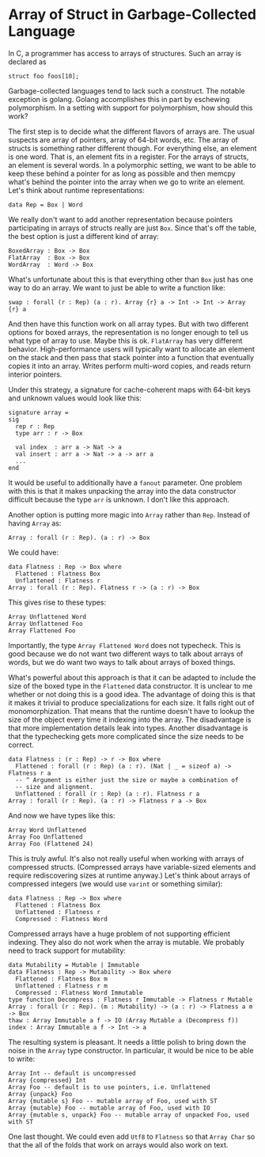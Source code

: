 # Array of Struct in Garbage-Collected Language

In C, a programmer has access to arrays of structures. Such an array is
declared as

    struct foo foos[10];

Garbage-collected languages tend to lack such a construct. The notable
exception is golang. Golang accomplishes this in part by eschewing
polymorphism. In a setting with support for polymorphism, how should
this work?

The first step is to decide what the different flavors of arrays are.
The usual suspects are array of pointers, array of 64-bit words, etc.
The array of structs is something rather different though. For everything
else, an element is one word. That is, an element fits in a register.
For the arrays of structs, an element is several words. In a polymorphic
setting, we want to be able to keep these behind a pointer for as long as
possible and then memcpy what's behind the pointer into the array when we
go to write an element. Let's think about runtime representations:

    data Rep = Box | Word

We really don't want to add another representation because pointers
participating in arrays of structs really are just `Box`. Since that's
off the table, the best option is just a different kind of array:

    BoxedArray : Box -> Box
    FlatArray  : Box -> Box
    WordArray  : Word -> Box

What's unfortunate about this is that everything other than `Box` just has
one way to do an array. We want to just be able to write a function like:

    swap : forall (r : Rep) (a : r). Array {r} a -> Int -> Int -> Array {r} a

And then have this function work on all array types. But with two different
options for boxed arrays, the representation is no longer enough to tell us
what type of array to use. Maybe this is ok. `FlatArray` has very different
behavior. High-performance users will typically want to allocate an element
on the stack and then pass that stack pointer into a function that eventually
copies it into an array. Writes perform multi-word copies, and reads return
interior pointers.

Under this strategy, a signature for cache-coherent maps with 64-bit keys
and unknown values would look like this:

    signature array =
    sig
      rep r : Rep
      type arr : r -> Box

      val index  : arr a -> Nat -> a
      val insert : arr a -> Nat -> a -> arr a
      ...
    end

It would be useful to additionally have a `fanout` parameter. One problem with
this is that it makes unpacking the array into the data constructor difficult
because the type `arr` is unknown. I don't like this approach.

Another option is putting more magic into `Array` rather than `Rep`. Instead
of having `Array` as:

    Array : forall (r : Rep). (a : r) -> Box

We could have:

    data Flatness : Rep -> Box where
      Flattened : Flatness Box
      Unflattened : Flatness r
    Array : forall (r : Rep). Flatness r -> (a : r) -> Box

This gives rise to these types:

    Array Unflattened Word
    Array Unflattened Foo
    Array Flattened Foo

Importantly, the type `Array Flattened Word` does not typecheck. This is good
because we do not want two different ways to talk about arrays of words, but
we do want two ways to talk about arrays of boxed things.

What's powerful about this approach is that it can be adapted to include the
size of the boxed type in the `Flattened` data constructor. It is unclear to
me whether or not doing this is a good idea. The advantage of doing this is
that it makes it trivial to produce specializations for each size. It falls
right out of monomorphization. That means that the runtime doesn't have to
lookup the size of the object every time it indexing into the array. The
disadvantage is that more implementation details leak into types. Another
disadvantage is that the typechecking gets more complicated since the size
needs to be correct.

    data Flatness : (r : Rep) -> r -> Box where
      Flattened : forall (r : Rep) (a : r). (Nat | _ = sizeof a) -> Flatness r a
      -- ^ Argument is either just the size or maybe a combination of
      -- size and alignment.
      Unflattened : forall (r : Rep) (a : r). Flatness r a
    Array : forall (r : Rep). (a : r) -> Flatness r a -> Box

And now we have types like this:

    Array Word Unflattened
    Array Foo Unflattened
    Array Foo (Flattened 24)

This is truly awful. It's also not really useful when working with arrays of
compressed structs. (Compressed arrays have variable-sized elements and require
rediscovering sizes at runtime anyway.) Let's think about arrays of compressed
integers (we would use `varint` or something similar):

    data Flatness : Rep -> Box where
      Flattened : Flatness Box
      Unflattened : Flatness r
      Compressed : Flatness Word

Compressed arrays have a huge problem of not supporting efficient indexing. They
also do not work when the array is mutable. We probably need to track support for
mutability:

    data Mutability = Mutable | Immutable
    data Flatness : Rep -> Mutability -> Box where
      Flattened : Flatness Box m
      Unflattened : Flatness r m
      Compressed : Flatness Word Immutable
    type function Decompress : Flatness r Immutable -> Flatness r Mutable
    Array : forall (r : Rep). (m : Mutability) -> (a : r) -> Flatness a m -> Box
    thaw : Array Immutable a f -> IO (Array Mutable a (Decompress f))
    index : Array Immutable a f -> Int -> a

The resulting system is pleasant. It needs a little polish to bring down the
noise in the `Array` type constructor. In particular, it would be nice to be
able to write:

    Array Int -- default is uncompressed
    Array {compressed} Int
    Array Foo -- default is to use pointers, i.e. Unflattened
    Array {unpack} Foo
    Array {mutable s} Foo -- mutable array of Foo, used with ST
    Array {mutable} Foo -- mutable array of Foo, used with IO
    Array {mutable s, unpack} Foo -- mutable array of unpacked Foo, used with ST

One last thought. We could even add `Utf8` to `Flatness` so that `Array Char`
so that the all of the folds that work on arrays would also work on text.


